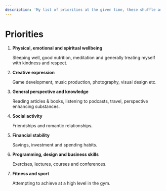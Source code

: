 ```yaml
---
description: 'My list of priorities at the given time, these shuffle around'
---
```


# Priorities

1. **Physical, emotional and spiritual wellbeing**

   Sleeping well, good nutrition, meditation and generally treating myself with kindness and respect.

2. **Creative expression**

   Game development, music production, photography, visual design etc.

3. **General perspective and knowledge**

   Reading articles & books, listening to podcasts, travel, perspective enhancing substances.

4. **Social activity**

   Friendships and romantic relationships.

5. **Financial stability**

   Savings, investment and spending habits.

6. **Programming, design and business skills**

   Exercises, lectures, courses and conferences.

7. **Fitness and sport**

   Attempting to achieve at a high level in the gym.


